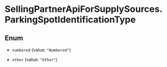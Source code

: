 # SellingPartnerApiForSupplySources.ParkingSpotIdentificationType

## Enum


* `numbered` (value: `"Numbered"`)

* `other` (value: `"Other"`)


